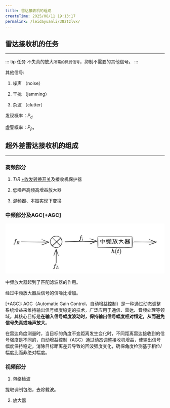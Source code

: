 ```yaml
---
title: 雷达接收机的组成
createTime: 2025/08/11 19:13:17
permalink: /leidayuanli/38ztzlvx/
---
```


## **雷达接收机的任务**
---
::: tip 任务
不失真的放大`所需的微弱信号`，抑制不需要的其他信号。
:::

其他信号:

1. 噪声 （noise）

2. 干扰 （jamming）

3. 杂波 （clutter）

发现概率：$P_d$

虚警概率：$P_{fa}$
## **超外差雷达接收机的组成**
---

### **高频部分**

1. $T/R$ [+收发转换开关]及接收机保护器

[+收发转换开关]:
    收发转换开关

2. 低噪声高频高增益放大器

3. 混频器、本振实现下变换

### **中频部分及AGC**[+AGC]

![alt text](picture/接收机中频.jpg)

中频放大器起到了匹配滤波器的作用。

经过中频放大器后信号的信噪比增加。

[+AGC]:
    AGC（Automatic Gain Control，自动增益控制）是一种通过动态调整系统增益来维持输出信号幅度稳定的技术，广泛应用于通信、雷达、音频处理等领域。其核心目标是**在输入信号幅度波动时，保持输出信号幅度相对恒定，从而避免信号失真或噪声放大**。

在雷达角度测量时，当目标的角度不变距离发生变化时，不同距离雷达接收到的信号强度是不同的，自动增益控制（AGC）通过动态调整接收机增益，使输出信号幅度保持稳定，消除目标距离差异导致的回波强度变化，确保角度检测基于相位/幅度比而非绝对幅度。

### **视频部分**

1. 包络检波

提取调制包络，去除载波。

2. 放大器

